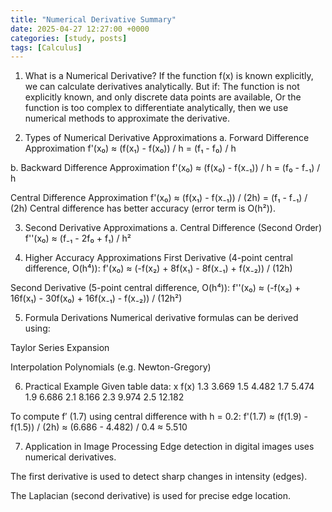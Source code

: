 ```yaml
---
title: "Numerical Derivative Summary"
date: 2025-04-27 12:27:00 +0000
categories: [study, posts]
tags: [Calculus]
---
```


1. What is a Numerical Derivative?
If the function f(x) is known explicitly, we can calculate derivatives analytically.
But if:
The function is not explicitly known, and only discrete data points are available,
Or the function is too complex to differentiate analytically,
then we use numerical methods to approximate the derivative.

2. Types of Numerical Derivative Approximations
a. Forward Difference Approximation
f'(x₀) ≈ (f(x₁) - f(x₀)) / h
       = (f₁ - f₀) / h

b. Backward Difference Approximation
f'(x₀) ≈ (f(x₀) - f(x₋₁)) / h
       = (f₀ - f₋₁) / h

Central Difference Approximation
f'(x₀) ≈ (f(x₁) - f(x₋₁)) / (2h)
       = (f₁ - f₋₁) / (2h)
Central difference has better accuracy (error term is O(h²)).

3. Second Derivative Approximations
a. Central Difference (Second Order)
f''(x₀) ≈ (f₋₁ - 2f₀ + f₁) / h²

4. Higher Accuracy Approximations
First Derivative (4-point central difference, O(h⁴)):
f'(x₀) ≈ (-f(x₂) + 8f(x₁) - 8f(x₋₁) + f(x₋₂)) / (12h)

Second Derivative (5-point central difference, O(h⁴)):
f''(x₀) ≈ (-f(x₂) + 16f(x₁) - 30f(x₀) + 16f(x₋₁) - f(x₋₂)) / (12h²)

5. Formula Derivations
Numerical derivative formulas can be derived using:

Taylor Series Expansion

Interpolation Polynomials (e.g. Newton-Gregory)

6. Practical Example
Given table data:
x      f(x)
1.3    3.669
1.5    4.482
1.7    5.474
1.9    6.686
2.1    8.166
2.3    9.974
2.5   12.182

To compute f′ (1.7) using central difference with h = 0.2:
f'(1.7) ≈ (f(1.9) - f(1.5)) / (2h)
       ≈ (6.686 - 4.482) / 0.4
       ≈ 5.510

7. Application in Image Processing
Edge detection in digital images uses numerical derivatives.

The first derivative is used to detect sharp changes in intensity (edges).

The Laplacian (second derivative) is used for precise edge location.

